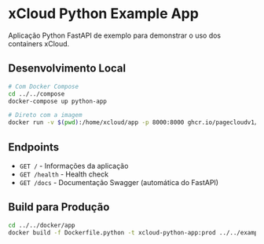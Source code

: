 # xCloud Python Example App

Aplicação Python FastAPI de exemplo para demonstrar o uso dos containers xCloud.

## Desenvolvimento Local

```bash
# Com Docker Compose
cd ../../compose
docker-compose up python-app

# Direto com a imagem
docker run -v $(pwd):/home/xcloud/app -p 8000:8000 ghcr.io/pagecloudv1/xcloud-python:latest python main.py
```

## Endpoints

- `GET /` - Informações da aplicação
- `GET /health` - Health check
- `GET /docs` - Documentação Swagger (automática do FastAPI)

## Build para Produção

```bash
cd ../../docker/app
docker build -f Dockerfile.python -t xcloud-python-app:prod ../../examples/python-app
```
